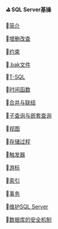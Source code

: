 #### :golf: SQL Server基操
:file_folder:[简介](https://github.com/swordboyASS/Rear-end-Learing/blob/master/Database/Files/%E7%AE%80%E4%BB%8B.md)

:file_folder:[增删改查](https://github.com/swordboyASS/Rear-end-Learing/blob/master/Database/Files/%E5%A2%9E%E5%88%A0%E6%94%B9%E6%9F%A5.md)

:file_folder:[约束](https://github.com/swordboyASS/Rear-End/blob/master/Database/Files/%E7%BA%A6%E6%9D%9F%20.md)

:file_folder:[.bak文件](https://github.com/swordboyASS/Rear-end-Learing/blob/master/Database/Files/.bak%E6%96%87%E4%BB%B6.md)

:file_folder:[T-SQL](https://github.com/swordboyASS/Rear-End/blob/master/Database/Files/T-SQL.md)

:file_folder:[时间函数](https://github.com/swordboyASS/Rear-End/blob/master/Database/Files/%E6%97%B6%E9%97%B4%E5%87%BD%E6%95%B0.md)

:file_folder:[合并与联结](https://github.com/swordboyASS/Rear-End/blob/master/Database/Files/%E5%90%88%E5%B9%B6%E4%B8%8E%E8%81%94%E7%BB%93.md)

:file_folder:[子查询与嵌套查询](https://github.com/swordboyASS/Rear-End/blob/master/Database/Files/%E5%AD%90%E6%9F%A5%E8%AF%A2%E4%B8%8E%E5%B5%8C%E5%A5%97%E6%9F%A5%E8%AF%A2.md)

:file_folder:[视图](https://github.com/swordboyASS/Rear-End/blob/master/Database/Files/%E8%A7%86%E5%9B%BE.md)

:file_folder:[存储过程](https://github.com/swordboyASS/Rear-End/blob/master/Database/Files/%E5%AD%98%E5%82%A8%E8%BF%87%E7%A8%8B.md)

:file_folder:[触发器](https://github.com/swordboyASS/Rear-End/blob/master/Database/Files/%E8%A7%A6%E5%8F%91%E5%99%A8.md)

:file_folder:[游标]()

:file_folder:[索引](https://github.com/swordboyASS/Rear-End/blob/master/Database/Files/%E7%B4%A2%E5%BC%95.md)

:file_folder:[事务](https://github.com/swordboyASS/Rear-End/blob/master/Database/Files/SQL%E4%B8%AD%E7%9A%84%E4%BA%8B%E5%8A%A1.md)

:file_folder:[维护SQL Server](https://github.com/swordboyASS/Rear-End/blob/master/Database/Files/%E7%BB%B4%E6%8A%A4SQL%20Server.md)

:file_folder:[数据库的安全机制](https://github.com/swordboyASS/Rear-End/blob/master/Database/Files/%E6%95%B0%E6%8D%AE%E5%BA%93%E7%9A%84%E5%AE%89%E5%85%A8%E6%9C%BA%E5%88%B6.md)
